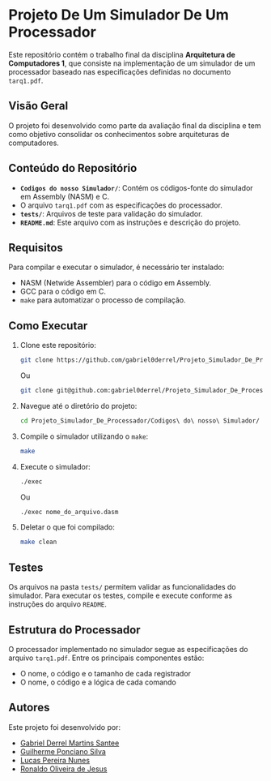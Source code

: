 # Projeto De Um Simulador De Um Processador

Este repositório contém o trabalho final da disciplina **Arquitetura de Computadores 1**, que consiste na implementação de um simulador de um processador baseado nas especificações definidas no documento `tarq1.pdf`.

## Visão Geral
O projeto foi desenvolvido como parte da avaliação final da disciplina e tem como objetivo consolidar os conhecimentos sobre arquiteturas de computadores.

## Conteúdo do Repositório
- **`Codigos do nosso Simulador/`**: Contém os códigos-fonte do simulador em Assembly (NASM) e C.
- O arquivo `tarq1.pdf` com as especificações do processador.
- **`tests/`**: Arquivos de teste para validação do simulador.
- **`README.md`**: Este arquivo com as instruções e descrição do projeto.

## Requisitos
Para compilar e executar o simulador, é necessário ter instalado:
- NASM (Netwide Assembler) para o código em Assembly.
- GCC para o código em C.
- `make` para automatizar o processo de compilação.

## Como Executar
1. Clone este repositório:
   ```bash
   git clone https://github.com/gabriel0derrel/Projeto_Simulador_De_Processador.git
   ```
   Ou
   ```bash
   git clone git@github.com:gabriel0derrel/Projeto_Simulador_De_Processador.git
   ```
2. Navegue até o diretório do projeto:
   ```bash
   cd Projeto_Simulador_De_Processador/Codigos\ do\ nosso\ Simulador/
   ```
3. Compile o simulador utilizando o `make`:
   ```bash
   make
   ```
4. Execute o simulador:
   ```bash
   ./exec
   ```
   Ou
   ```bash
   ./exec nome_do_arquivo.dasm
   ```
5. Deletar o que foi compilado:
   ```bash
   make clean
   ```

## Testes
Os arquivos na pasta `tests/` permitem validar as funcionalidades do simulador. Para executar os testes, compile e execute conforme as instruções do arquivo `README`.

## Estrutura do Processador
O processador implementado no simulador segue as especificações do arquivo `tarq1.pdf`. Entre os principais componentes estão:
- O nome, o código e o tamanho de cada registrador
- O nome, o código e a lógica de cada comando

## Autores
Este projeto foi desenvolvido por:
- [Gabriel Derrel Martins Santee](https://github.com/gabriel0derrel)
- [Guilherme Ponciano Silva](https://github.com/Guilheme-collab)
- [Lucas Pereira Nunes](https://github.com/Prizrak2)
- [Ronaldo Oliveira de Jesus](https://github.com/ParadoxIsReal)
